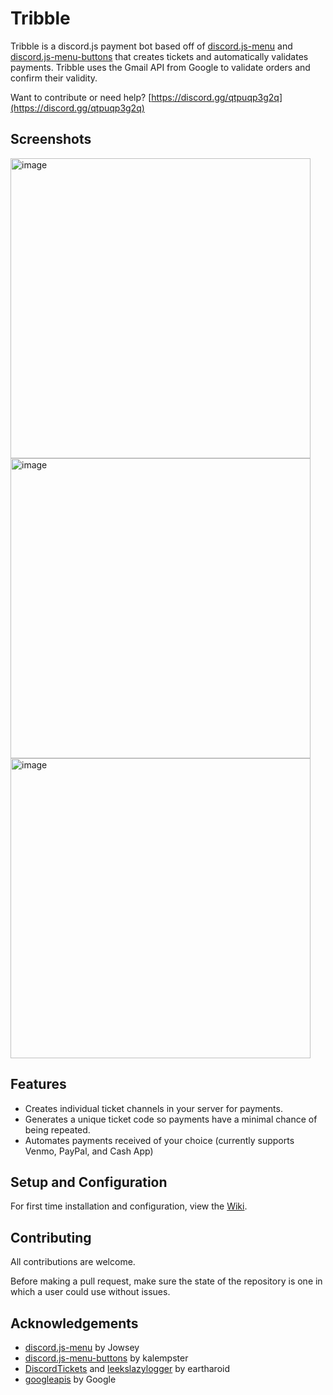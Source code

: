# Tribble
Tribble is a discord.js payment bot based off of [discord.js-menu](https://github.com/jowsey/discord.js-menu) and [discord.js-menu-buttons](https://github.com/kalempster/discord.js-menu-buttons) that creates tickets and automatically validates payments. Tribble uses the Gmail API from Google to validate orders and confirm their validity.

Want to contribute or need help?
[https://discord.gg/qtpuqp3g2q](https://discord.gg/qtpuqp3g2q)

## Screenshots

<img width="480" alt="image" src="https://user-images.githubusercontent.com/37427166/211226359-15b44e52-d47a-4f1d-8e8e-30000da895d5.png">
<img width="480" alt="image" src="https://user-images.githubusercontent.com/37427166/211226382-a72cac1d-4364-4c8e-b424-8cd2cb7b101c.png">
<img width="480" alt="image" src="https://user-images.githubusercontent.com/37427166/211226333-e1c16b62-4cf6-4779-8ab8-2b9a2c525f7c.png">


## Features
* Creates individual ticket channels in your server for payments.
* Generates a unique ticket code so payments have a minimal chance of being repeated.
* Automates payments received of your choice (currently supports Venmo, PayPal, and Cash App)

## Setup and Configuration
For first time installation and configuration, view the [Wiki](https://github.com/FivePixels/Tribble/wiki).

## Contributing
All contributions are welcome. 

Before making a pull request, make sure the state of the repository is one in which a user could use without issues.

## Acknowledgements
* [discord.js-menu](https://github.com/jowsey/discord.js-menu) by Jowsey
* [discord.js-menu-buttons](https://github.com/kalempster/discord.js-menu-buttons) by kalempster
* [DiscordTickets](https://github.com/discord-tickets/bot) and [leekslazylogger](https://github.com/eartharoid/leekslazylogger) by eartharoid
* [googleapis](https://github.com/googleapis/google-api-nodejs-client) by Google
